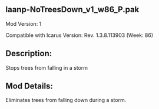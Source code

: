 laanp-NoTreesDown_v1_w86_P.pak
----------------------------------------------------------------------
Mod Version: 1

Compatible with Icarus Version: Rev. 1.3.8.113903 (Week: 86)

## Description:
Stops trees from falling in a storm

## Mod Details:
Eliminates trees from falling down during a storm.


